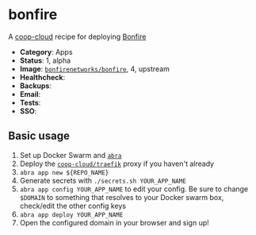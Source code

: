 # bonfire

A [coop-cloud](https://coopcloud.tech) recipe for deploying [Bonfire](https://bonfirenetwork.org)

<!-- metadata -->
* **Category**: Apps
* **Status**: 1, alpha
* **Image**: [`bonfirenetworks/bonfire`](https://hub.docker.com/r/bonfirenetworks/bonfire/tags), 4, upstream
* **Healthcheck**:
* **Backups**:
* **Email**:
* **Tests**:
* **SSO**:
<!-- endmetadata -->

## Basic usage

1. Set up Docker Swarm and [`abra`]
2. Deploy the [`coop-cloud/traefik`] proxy if you haven't already
3. `abra app new ${REPO_NAME}` 
4. Generate secrets with `./secrets.sh YOUR_APP_NAME`
5. `abra app config YOUR_APP_NAME` to edit your config. Be sure to change `$DOMAIN` to something that resolves to your Docker swarm box, check/edit the other config keys
6. `abra app deploy YOUR_APP_NAME`
7. Open the configured domain in your browser and sign up! 


[`abra`]: https://git.coopcloud.tech/coop-cloud/abra
[`coop-cloud/traefik`]: https://git.coopcloud.tech/coop-cloud/traefik
